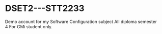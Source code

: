 # DSET2---STT2233
Demo account for my Software Configuration  subject 
All diploma semester 4 For GMi student only.
